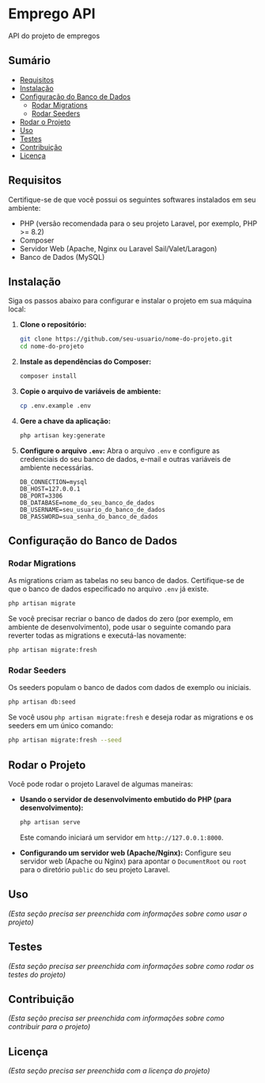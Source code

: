 # Emprego API

API do projeto de empregos

## Sumário

- [Requisitos](#requisitos)
- [Instalação](#instalação)
- [Configuração do Banco de Dados](#configuração-do-banco-de-dados)
  - [Rodar Migrations](#rodar-migrations)
  - [Rodar Seeders](#rodar-seeders)
- [Rodar o Projeto](#rodar-o-projeto)
- [Uso](#uso)
- [Testes](#testes)
- [Contribuição](#contribuição)
- [Licença](#licença)

## Requisitos

Certifique-se de que você possui os seguintes softwares instalados em seu ambiente:

- PHP (versão recomendada para o seu projeto Laravel, por exemplo, PHP >= 8.2)
- Composer
- Servidor Web (Apache, Nginx ou Laravel Sail/Valet/Laragon)
- Banco de Dados (MySQL)

## Instalação

Siga os passos abaixo para configurar e instalar o projeto em sua máquina local:

1.  **Clone o repositório:**

    ```bash
    git clone https://github.com/seu-usuario/nome-do-projeto.git
    cd nome-do-projeto
    ```

2.  **Instale as dependências do Composer:**

    ```bash
    composer install
    ```

3.  **Copie o arquivo de variáveis de ambiente:**

    ```bash
    cp .env.example .env
    ```

4.  **Gere a chave da aplicação:**

    ```bash
    php artisan key:generate
    ```

5.  **Configure o arquivo `.env`:**
    Abra o arquivo `.env` e configure as credenciais do seu banco de dados, e-mail e outras variáveis de ambiente necessárias.

    ```dotenv
    DB_CONNECTION=mysql
    DB_HOST=127.0.0.1
    DB_PORT=3306
    DB_DATABASE=nome_do_seu_banco_de_dados
    DB_USERNAME=seu_usuario_do_banco_de_dados
    DB_PASSWORD=sua_senha_do_banco_de_dados
    ```

## Configuração do Banco de Dados

### Rodar Migrations

As migrations criam as tabelas no seu banco de dados. Certifique-se de que o banco de dados especificado no arquivo `.env` já existe.

```bash
php artisan migrate
```

Se você precisar recriar o banco de dados do zero (por exemplo, em ambiente de desenvolvimento), pode usar o seguinte comando para reverter todas as migrations e executá-las novamente:

```bash
php artisan migrate:fresh
```

### Rodar Seeders

Os seeders populam o banco de dados com dados de exemplo ou iniciais.

```bash
php artisan db:seed
```

Se você usou `php artisan migrate:fresh` e deseja rodar as migrations e os seeders em um único comando:

```bash
php artisan migrate:fresh --seed
```

## Rodar o Projeto

Você pode rodar o projeto Laravel de algumas maneiras:

-   **Usando o servidor de desenvolvimento embutido do PHP (para desenvolvimento):**

    ```bash
    php artisan serve
    ```

    Este comando iniciará um servidor em `http://127.0.0.1:8000`.

-   **Configurando um servidor web (Apache/Nginx):**
    Configure seu servidor web (Apache ou Nginx) para apontar o `DocumentRoot` ou `root` para o diretório `public` do seu projeto Laravel.

## Uso

*(Esta seção precisa ser preenchida com informações sobre como usar o projeto)*

## Testes

*(Esta seção precisa ser preenchida com informações sobre como rodar os testes do projeto)*

## Contribuição

*(Esta seção precisa ser preenchida com informações sobre como contribuir para o projeto)*

## Licença

*(Esta seção precisa ser preenchida com a licença do projeto)*